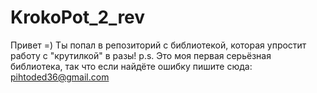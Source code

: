# KrokoPot_2_rev
Привет =)
Ты попал в репозиторий с библиотекой, которая упростит работу с "крутилкой" в разы!
p.s. Это моя первая серьёзная библиотека, так что если найдёте ошибку пишите сюда: pihtoded36@gmail.com
